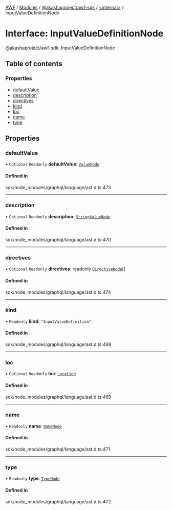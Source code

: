 [AWF](../README.md) / [Modules](../modules.md) / [@akashaproject/awf-sdk](../modules/akashaproject_awf_sdk.md) / [<internal\>](../modules/akashaproject_awf_sdk._internal_.md) / InputValueDefinitionNode

# Interface: InputValueDefinitionNode

[@akashaproject/awf-sdk](../modules/akashaproject_awf_sdk.md).[<internal>](../modules/akashaproject_awf_sdk._internal_.md).InputValueDefinitionNode

## Table of contents

### Properties

- [defaultValue](akashaproject_awf_sdk._internal_.InputValueDefinitionNode.md#defaultvalue)
- [description](akashaproject_awf_sdk._internal_.InputValueDefinitionNode.md#description)
- [directives](akashaproject_awf_sdk._internal_.InputValueDefinitionNode.md#directives)
- [kind](akashaproject_awf_sdk._internal_.InputValueDefinitionNode.md#kind)
- [loc](akashaproject_awf_sdk._internal_.InputValueDefinitionNode.md#loc)
- [name](akashaproject_awf_sdk._internal_.InputValueDefinitionNode.md#name)
- [type](akashaproject_awf_sdk._internal_.InputValueDefinitionNode.md#type)

## Properties

### defaultValue

• `Optional` `Readonly` **defaultValue**: [`ValueNode`](../modules/akashaproject_awf_sdk._internal_.md#valuenode)

#### Defined in

sdk/node_modules/graphql/language/ast.d.ts:473

___

### description

• `Optional` `Readonly` **description**: [`StringValueNode`](akashaproject_awf_sdk._internal_.StringValueNode.md)

#### Defined in

sdk/node_modules/graphql/language/ast.d.ts:470

___

### directives

• `Optional` `Readonly` **directives**: readonly [`DirectiveNode`](akashaproject_awf_sdk._internal_.DirectiveNode.md)[]

#### Defined in

sdk/node_modules/graphql/language/ast.d.ts:474

___

### kind

• `Readonly` **kind**: ``"InputValueDefinition"``

#### Defined in

sdk/node_modules/graphql/language/ast.d.ts:468

___

### loc

• `Optional` `Readonly` **loc**: [`Location`](../classes/akashaproject_awf_sdk._internal_.Location.md)

#### Defined in

sdk/node_modules/graphql/language/ast.d.ts:469

___

### name

• `Readonly` **name**: [`NameNode`](akashaproject_awf_sdk._internal_.NameNode.md)

#### Defined in

sdk/node_modules/graphql/language/ast.d.ts:471

___

### type

• `Readonly` **type**: [`TypeNode`](../modules/akashaproject_awf_sdk._internal_.md#typenode)

#### Defined in

sdk/node_modules/graphql/language/ast.d.ts:472
